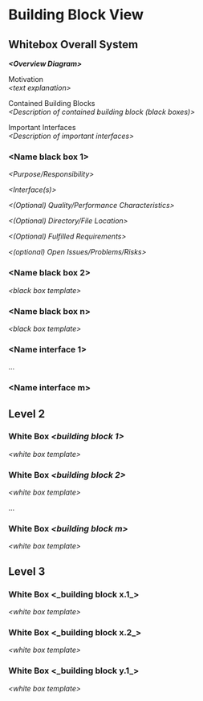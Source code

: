 # Building Block View

## Whitebox Overall System

***&lt;Overview Diagram&gt;***

Motivation  
*&lt;text explanation&gt;*

Contained Building Blocks  
*&lt;Description of contained building block (black boxes)&gt;*

Important Interfaces  
*&lt;Description of important interfaces&gt;*

### &lt;Name black box 1&gt;

*&lt;Purpose/Responsibility&gt;*

*&lt;Interface(s)&gt;*

*&lt;(Optional) Quality/Performance Characteristics&gt;*

*&lt;(Optional) Directory/File Location&gt;*

*&lt;(Optional) Fulfilled Requirements&gt;*

*&lt;(optional) Open Issues/Problems/Risks&gt;*

### &lt;Name black box 2&gt;

*&lt;black box template&gt;*

### &lt;Name black box n&gt;

*&lt;black box template&gt;*

### &lt;Name interface 1&gt;

…

### &lt;Name interface m&gt;

## Level 2

### White Box *&lt;building block 1&gt;*

*&lt;white box template&gt;*

### White Box *&lt;building block 2&gt;*

*&lt;white box template&gt;*

…

### White Box *&lt;building block m&gt;*

*&lt;white box template&gt;*

## Level 3

### White Box &lt;\_building block x.1\_&gt;

*&lt;white box template&gt;*

### White Box &lt;\_building block x.2\_&gt;

*&lt;white box template&gt;*

### White Box &lt;\_building block y.1\_&gt;

*&lt;white box template&gt;*
